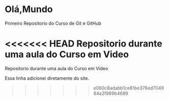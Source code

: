 # Olá,Mundo
 Primeiro Repositorio do Curso de Git e GitHub

<<<<<<< HEAD
 Repositorio durante uma aula do Curso em Video
=======
 Repositorio durante uma aula do Curso em Vídeo

 Essa linha adicionei diretamente do site.
>>>>>>> e060c8adabb1ce81be376ed704984a2f989b4689
